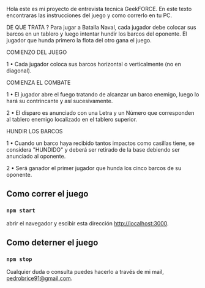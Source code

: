 Hola este es mi proyecto de entrevista tecnica GeekFORCE.
En este texto encontraras las instrucciones del juego y como correrlo en tu PC.

DE QUE TRATA ?
Para jugar a Batalla Naval, cada jugador debe colocar sus barcos en un tablero y luego intentar hundir los barcos del oponente. El jugador que hunda primero la flota del otro gana el juego.

COMIENZO DEL JUEGO

1 • Cada jugador coloca sus barcos horizontal o verticalmente (no en diagonal).

COMIENZA EL COMBATE

1 • El jugador abre el fuego tratando de alcanzar un barco enemigo, luego lo hará su contrincante y así sucesivamente.

2 • El disparo es anunciado con una Letra y un Número que corresponden al tablero enemigo localizado en el tablero superior.

HUNDIR LOS BARCOS

1 • Cuando un barco haya recibido tantos impactos como casillas tiene, se considera "HUNDIDO" y deberá ser retirado de la base debiendo ser anunciado al oponente.

2 • Será ganador el primer jugador que hunda los cinco barcos de su oponente.

## Como correr el juego
### `npm start`

abrir el navegador y escibir esta dirección [http://localhost:3000](http://localhost:3000).

## Como deterner el juego
### `npm stop`


Cualquier duda o consulta puedes hacerlo a través de mi mail, pedrobrice91@gmail.com.
